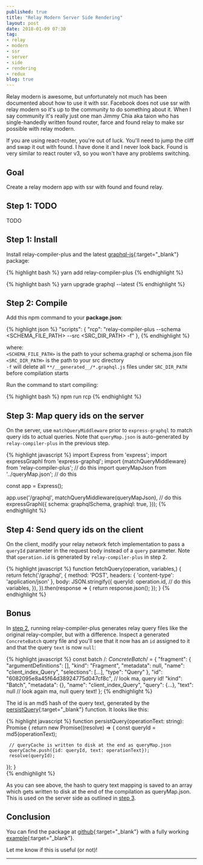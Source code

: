 ```yaml
---
published: true
title: "Relay Modern Server Side Rendering"
layout: post
date: 2018-01-09 07:30
tag:
- relay
- modern
- ssr
- server
- side
- rendering
- redux
blog: true
---
```

Relay modern is awesome, but unfortunately not much has been documented about how to use it with ssr. Facebook
does not use ssr with relay modern so it's up to the community to do something about it. When I say community it's
really just one man Jimmy Chia aka taion who has single-handedly written found router, farce and found relay to
make ssr possible with relay modern.

If you are using react-router, you're out of luck. You'll need to jump the cliff and swap it out with found. I have 
done it and I never look back. Found is very similar to react router v3, so you won't have any problems switching.

## Goal
Create a relay modern app with ssr with found and found relay.

## Step 1: TODO
TODO

## Step 1: Install
Install relay-compiler-plus and the latest [graphql-js](https://github.com/graphql/graphql-js){:target="_blank"} package:

{% highlight bash %}
yarn add relay-compiler-plus
{% endhighlight %}

{% highlight bash %}
yarn upgrade graphql --latest
{% endhighlight %}

## Step 2: Compile
Add this npm command to your **package.json**:

{% highlight json %}
"scripts": {
    "rcp": "relay-compiler-plus --schema <SCHEMA_FILE_PATH> --src <SRC_DIR_PATH> -f"
},
{% endhighlight %}
    
where:<br/> 
`<SCHEMA_FILE_PATH>` is the path to your schema.graphql or schema.json file<br/>
`<SRC_DIR_PATH>` is the path to your src directory<br/>
`-f` will delete all `**/__generated__/*.graphql.js` files under `SRC_DIR_PATH` before compilation starts<br/>

Run the command to start compiling:

{% highlight bash %}
npm run rcp
{% endhighlight %}

## Step 3: Map query ids on the server
On the server, use `matchQueryMiddleware` prior to `express-graphql` to match query ids to actual queries. Note 
that `queryMap.json` is auto-generated by `relay-compiler-plus` in the previous step.

{% highlight javascript %}
import Express from 'express';
import expressGraphl from 'express-graphql';
import {matchQueryMiddleware} from 'relay-compiler-plus'; // do this
import queryMapJson from '../queryMap.json'; // do this

const app = Express();

app.use('/graphql',
  matchQueryMiddleware(queryMapJson), // do this
  expressGraphl({
    schema: graphqlSchema,
    graphiql: true,
  }));
{% endhighlight %}

## Step 4: Send query ids on the client
On the client, modify your relay network fetch implementation to pass a `queryId` parameter in the
request body instead of a `query` parameter. Note that `operation.id` is generated by `relay-compiler-plus` in step 2.

{% highlight javascript %}
function fetchQuery(operation, variables,) {
  return fetch('/graphql', {
    method: 'POST',
    headers: {
      'content-type': 'application/json'
    },
    body: JSON.stringify({
      queryId: operation.id, // do this
      variables,
    }),
  }).then(response => {
    return response.json();
  });
}
{% endhighlight %}

## Bonus
In [step 2](#step-2-compile), running relay-compiler-plus generates relay query files like the original relay-compiler,
but with a difference. Inspect a generated `ConcreteBatch` query file and you'll see that it now has an `id` assigned 
to it and that the query `text` is now `null`:

{% highlight javascript %}
const batch /*: ConcreteBatch*/ = {
  "fragment": {
    "argumentDefinitions": [],
    "kind": "Fragment",
    "metadata": null,
    "name": "client_index_Query",
    "selections": [...],
    "type": "Query"
  },
  "id": "6082095e8a45f64d38924775d047cf8c", // look ma, query id!
  "kind": "Batch",
  "metadata": {},
  "name": "client_index_Query",
  "query": {...},
  "text": null // look again ma, null query text!
};
{% endhighlight %}

The id is an md5 hash of the query text, generated by the [persistQuery](https://github.com/yusinto/relay-compiler-plus/blob/master/src/compiler/main.js){:target="_blank"} 
function. It looks like this:

{% highlight javascript %}
 function persistQuery(operationText: string): Promise<string> {
   return new Promise((resolve) => {
     const queryId = md5(operationText);
     
     // queryCache is written to disk at the end as queryMap.json
     queryCache.push({id: queryId, text: operationText});
     resolve(queryId);
   });
 }   
{% endhighlight %}

As you can see above, the hash to query text mapping is saved to an array which gets written to disk
at the end of the compilation as queryMap.json. This is used on the server side as outlined in 
[step 3](#step-3-map-query-ids-on-the-server).

## Conclusion
You can find the package at [github](https://github.com/yusinto/relay-compiler-plus){:target="_blank"} with a fully working
[example](https://github.com/yusinto/relay-compiler-plus/tree/master/example){:target="_blank"}. 

Let me know if this is useful (or not)! 

---------------------------------------------------------------------------------------
